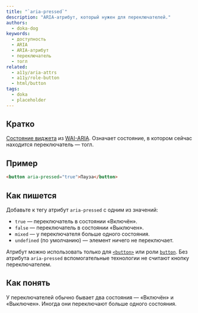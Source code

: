 ```yaml
---
title: "`aria-pressed`"
description: "ARIA-атрибут, который нужен для переключателей."
authors:
  - doka-dog
keywords:
  - доступность
  - ARIA
  - ARIA-атрибут
  - переключатель
  - тогл
related:
  - a11y/aria-attrs
  - a11y/role-button
  - html/button
tags:
  - doka
  - placeholder
---
```


## Кратко

[Состояние виджета](/a11y/aria-attrs/#atributy-vidzhetov) из [WAI-ARIA](/a11y/aria-intro/#specifikaciya). Означает состояние, в котором сейчас находится переключатель — тогл.

## Пример

```html
<button aria-pressed="true">Пауза</button>
```

## Как пишется

Добавьте к тегу атрибут `aria-pressed` с одним из значений:

- `true` — переключатель в состоянии «Включён».
- `false` — переключатель в состоянии «Выключен».
- `mixed` — у переключателя больше одного состояния.
- `undefined` (по умолчанию) — элемент ничего не переключает.

Атрибут можно использовать только для [`<button>`](/html/button/) или роли [`button`](/a11y/role-button/). Без атрибута `aria-pressed` вспомогательные технологии не считают кнопку переключателем.

## Как понять

У переключателей обычно бывает два состояния — «Включён» и «Выключен». Иногда они переключают больше одного состояния.
